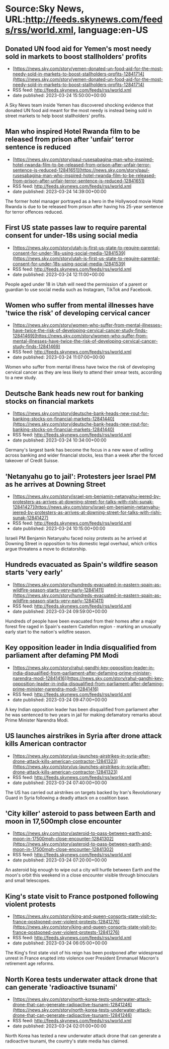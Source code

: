 # Source:Sky News, URL:http://feeds.skynews.com/feeds/rss/world.xml, language:en-US

## Donated UN food aid for Yemen's most needy sold in markets to boost stallholders' profits
 - [https://news.sky.com/story/yemen-donated-un-food-aid-for-the-most-needy-sold-in-markets-to-boost-stallholders-profits-12841714](https://news.sky.com/story/yemen-donated-un-food-aid-for-the-most-needy-sold-in-markets-to-boost-stallholders-profits-12841714)
 - RSS feed: http://feeds.skynews.com/feeds/rss/world.xml
 - date published: 2023-03-24 15:50:00+00:00

A Sky News team inside Yemen has discovered shocking evidence that donated UN food aid meant for the most needy is instead being sold in street markets to help boost stallholders' profits.

## Man who inspired Hotel Rwanda film to be released from prison after 'unfair' terror sentence is reduced
 - [https://news.sky.com/story/paul-rusesabagina-man-who-inspired-hotel-rwanda-film-to-be-released-from-prison-after-unfair-terror-sentence-is-reduced-12841651](https://news.sky.com/story/paul-rusesabagina-man-who-inspired-hotel-rwanda-film-to-be-released-from-prison-after-unfair-terror-sentence-is-reduced-12841651)
 - RSS feed: http://feeds.skynews.com/feeds/rss/world.xml
 - date published: 2023-03-24 14:39:00+00:00

The former hotel manager portrayed as a hero in the Hollywood movie Hotel Rwanda is due to be released from prison after having his 25-year sentence for terror offences reduced.

## First US state passes law to require parental consent for under-18s using social media
 - [https://news.sky.com/story/utah-is-first-us-state-to-require-parental-consent-for-under-18s-using-social-media-12841539](https://news.sky.com/story/utah-is-first-us-state-to-require-parental-consent-for-under-18s-using-social-media-12841539)
 - RSS feed: http://feeds.skynews.com/feeds/rss/world.xml
 - date published: 2023-03-24 12:11:00+00:00

People aged under 18 in Utah will need the permission of a parent or guardian to use social media such as Instagram, TikTok and Facebook.

## Women who suffer from mental illnesses have 'twice the risk' of developing cervical cancer
 - [https://news.sky.com/story/women-who-suffer-from-mental-illnesses-have-twice-the-risk-of-developing-cervical-cancer-study-finds-12841469](https://news.sky.com/story/women-who-suffer-from-mental-illnesses-have-twice-the-risk-of-developing-cervical-cancer-study-finds-12841469)
 - RSS feed: http://feeds.skynews.com/feeds/rss/world.xml
 - date published: 2023-03-24 11:07:00+00:00

Women who suffer from mental illness have twice the risk of developing cervical cancer as they are less likely to attend their smear tests, according to a new study.

## Deutsche Bank heads new rout for banking stocks on financial markets
 - [https://news.sky.com/story/deutsche-bank-heads-new-rout-for-banking-stocks-on-financial-markets-12841440](https://news.sky.com/story/deutsche-bank-heads-new-rout-for-banking-stocks-on-financial-markets-12841440)
 - RSS feed: http://feeds.skynews.com/feeds/rss/world.xml
 - date published: 2023-03-24 10:34:00+00:00

Germany's largest bank has become the focus in a new wave of selling across banking and wider financial stocks, less than a week after the forced takeover of Credit Suisse.

## 'Netanyahu go to jail': Protesters jeer Israel PM as he arrives at Downing Street
 - [https://news.sky.com/story/israel-pm-benjamin-netanyahu-jeered-by-protesters-as-arrives-at-downing-street-for-talks-with-rishi-sunak-12841427](https://news.sky.com/story/israel-pm-benjamin-netanyahu-jeered-by-protesters-as-arrives-at-downing-street-for-talks-with-rishi-sunak-12841427)
 - RSS feed: http://feeds.skynews.com/feeds/rss/world.xml
 - date published: 2023-03-24 10:15:00+00:00

Israeli PM Benjamin Netanyahu faced noisy protests as he arrived at Downing Street in opposition to his domestic legal overhaul, which critics argue threatens a move to dictatorship.

## Hundreds evacuated as Spain's wildfire season starts 'very early'
 - [https://news.sky.com/story/hundreds-evacuated-in-eastern-spain-as-wildfire-season-starts-very-early-12841411](https://news.sky.com/story/hundreds-evacuated-in-eastern-spain-as-wildfire-season-starts-very-early-12841411)
 - RSS feed: http://feeds.skynews.com/feeds/rss/world.xml
 - date published: 2023-03-24 09:59:00+00:00

Hundreds of people have been evacuated from their homes after a major forest fire raged in Spain's eastern Castellon region - marking an unusually early start to the nation's wildfire season.

## Key opposition leader in India disqualified from parliament after defaming PM Modi
 - [https://news.sky.com/story/rahul-gandhi-key-opposition-leader-in-india-disqualified-from-parliament-after-defaming-prime-minister-narendra-modi-12841416](https://news.sky.com/story/rahul-gandhi-key-opposition-leader-in-india-disqualified-from-parliament-after-defaming-prime-minister-narendra-modi-12841416)
 - RSS feed: http://feeds.skynews.com/feeds/rss/world.xml
 - date published: 2023-03-24 09:47:00+00:00

A key Indian opposition leader has been disqualified from parliament after he was sentenced to two years in jail for making defamatory remarks about Prime Minister Narendra Modi.

## US launches airstrikes in Syria after drone attack kills American contractor
 - [https://news.sky.com/story/us-launches-airstrikes-in-syria-after-drone-attack-kills-american-contractor-12841323](https://news.sky.com/story/us-launches-airstrikes-in-syria-after-drone-attack-kills-american-contractor-12841323)
 - RSS feed: http://feeds.skynews.com/feeds/rss/world.xml
 - date published: 2023-03-24 07:40:00+00:00

The US has carried out airstrikes on targets backed by Iran's Revolutionary Guard in Syria following a deadly attack on a coalition base.

## 'City killer' asteroid to pass between Earth and moon in 17,500mph close encounter
 - [https://news.sky.com/story/asteroid-to-pass-between-earth-and-moon-in-17500mph-close-encounter-12841302](https://news.sky.com/story/asteroid-to-pass-between-earth-and-moon-in-17500mph-close-encounter-12841302)
 - RSS feed: http://feeds.skynews.com/feeds/rss/world.xml
 - date published: 2023-03-24 07:20:00+00:00

An asteroid big enough to wipe out a city will hurtle between Earth and the moon's orbit this weekend in a close encounter visible through binoculars and small telescopes.

## King's state visit to France postponed following violent protests
 - [https://news.sky.com/story/king-and-queen-consorts-state-visit-to-france-postponed-over-violent-protests-12841276](https://news.sky.com/story/king-and-queen-consorts-state-visit-to-france-postponed-over-violent-protests-12841276)
 - RSS feed: http://feeds.skynews.com/feeds/rss/world.xml
 - date published: 2023-03-24 06:05:00+00:00

The King's first state visit of his reign has been postponed after widespread unrest in France erupted into violence over President Emmanuel Macron's retirement age reforms.

## North Korea tests underwater attack drone that can generate 'radioactive tsunami'
 - [https://news.sky.com/story/north-korea-tests-underwater-attack-drone-that-can-generate-radioactive-tsunami-12841246](https://news.sky.com/story/north-korea-tests-underwater-attack-drone-that-can-generate-radioactive-tsunami-12841246)
 - RSS feed: http://feeds.skynews.com/feeds/rss/world.xml
 - date published: 2023-03-24 02:01:00+00:00

North Korea has tested a new underwater attack drone that can generate a radioactive tsunami, the country's state media has claimed.

